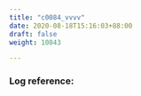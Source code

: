 ```yaml
---
title: "c0084_vvvv"
date: 2020-08-18T15:16:03+88:00
draft: false
weight: 10843

---
```


### Log reference: <no value>

```
